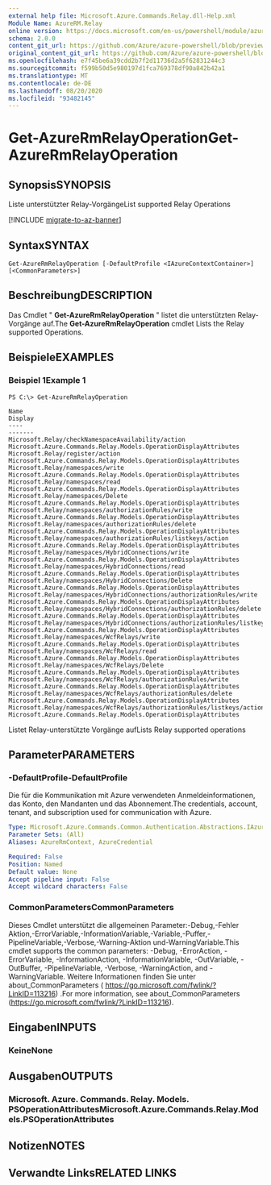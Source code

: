 ```yaml
---
external help file: Microsoft.Azure.Commands.Relay.dll-Help.xml
Module Name: AzureRM.Relay
online version: https://docs.microsoft.com/en-us/powershell/module/azurerm.relay/get-azurermrelayoperation
schema: 2.0.0
content_git_url: https://github.com/Azure/azure-powershell/blob/preview/src/ResourceManager/Relay/Commands.Relay/help/Get-AzureRmRelayOperation.md
original_content_git_url: https://github.com/Azure/azure-powershell/blob/preview/src/ResourceManager/Relay/Commands.Relay/help/Get-AzureRmRelayOperation.md
ms.openlocfilehash: e7f45be6a39cdd2b7f2d11736d2a5f62831244c3
ms.sourcegitcommit: f599b50d5e980197d1fca769378df90a842b42a1
ms.translationtype: MT
ms.contentlocale: de-DE
ms.lasthandoff: 08/20/2020
ms.locfileid: "93482145"
---
```

# <span data-ttu-id="9feda-101">Get-AzureRmRelayOperation</span><span class="sxs-lookup"><span data-stu-id="9feda-101">Get-AzureRmRelayOperation</span></span>

## <span data-ttu-id="9feda-102">Synopsis</span><span class="sxs-lookup"><span data-stu-id="9feda-102">SYNOPSIS</span></span>
<span data-ttu-id="9feda-103">Liste unterstützter Relay-Vorgänge</span><span class="sxs-lookup"><span data-stu-id="9feda-103">List supported Relay Operations</span></span>

[!INCLUDE [migrate-to-az-banner](../../includes/migrate-to-az-banner.md)]

## <span data-ttu-id="9feda-104">Syntax</span><span class="sxs-lookup"><span data-stu-id="9feda-104">SYNTAX</span></span>

```
Get-AzureRmRelayOperation [-DefaultProfile <IAzureContextContainer>] [<CommonParameters>]
```

## <span data-ttu-id="9feda-105">Beschreibung</span><span class="sxs-lookup"><span data-stu-id="9feda-105">DESCRIPTION</span></span>
<span data-ttu-id="9feda-106">Das Cmdlet " **Get-AzureRmRelayOperation** " listet die unterstützten Relay-Vorgänge auf.</span><span class="sxs-lookup"><span data-stu-id="9feda-106">The **Get-AzureRmRelayOperation** cmdlet Lists the Relay supported Operations.</span></span>

## <span data-ttu-id="9feda-107">Beispiele</span><span class="sxs-lookup"><span data-stu-id="9feda-107">EXAMPLES</span></span>

### <span data-ttu-id="9feda-108">Beispiel 1</span><span class="sxs-lookup"><span data-stu-id="9feda-108">Example 1</span></span>
```
PS C:\> Get-AzureRmRelayOperation

Name                                                                            Display
----                                                                            -------
Microsoft.Relay/checkNamespaceAvailability/action                               Microsoft.Azure.Commands.Relay.Models.OperationDisplayAttributes
Microsoft.Relay/register/action                                                 Microsoft.Azure.Commands.Relay.Models.OperationDisplayAttributes
Microsoft.Relay/namespaces/write                                                Microsoft.Azure.Commands.Relay.Models.OperationDisplayAttributes
Microsoft.Relay/namespaces/read                                                 Microsoft.Azure.Commands.Relay.Models.OperationDisplayAttributes
Microsoft.Relay/namespaces/Delete                                               Microsoft.Azure.Commands.Relay.Models.OperationDisplayAttributes
Microsoft.Relay/namespaces/authorizationRules/write                             Microsoft.Azure.Commands.Relay.Models.OperationDisplayAttributes
Microsoft.Relay/namespaces/authorizationRules/delete                            Microsoft.Azure.Commands.Relay.Models.OperationDisplayAttributes
Microsoft.Relay/namespaces/authorizationRules/listkeys/action                   Microsoft.Azure.Commands.Relay.Models.OperationDisplayAttributes
Microsoft.Relay/namespaces/HybridConnections/write                              Microsoft.Azure.Commands.Relay.Models.OperationDisplayAttributes
Microsoft.Relay/namespaces/HybridConnections/read                               Microsoft.Azure.Commands.Relay.Models.OperationDisplayAttributes
Microsoft.Relay/namespaces/HybridConnections/Delete                             Microsoft.Azure.Commands.Relay.Models.OperationDisplayAttributes
Microsoft.Relay/namespaces/HybridConnections/authorizationRules/write           Microsoft.Azure.Commands.Relay.Models.OperationDisplayAttributes
Microsoft.Relay/namespaces/HybridConnections/authorizationRules/delete          Microsoft.Azure.Commands.Relay.Models.OperationDisplayAttributes
Microsoft.Relay/namespaces/HybridConnections/authorizationRules/listkeys/action Microsoft.Azure.Commands.Relay.Models.OperationDisplayAttributes
Microsoft.Relay/namespaces/WcfRelays/write                                      Microsoft.Azure.Commands.Relay.Models.OperationDisplayAttributes
Microsoft.Relay/namespaces/WcfRelays/read                                       Microsoft.Azure.Commands.Relay.Models.OperationDisplayAttributes
Microsoft.Relay/namespaces/WcfRelays/Delete                                     Microsoft.Azure.Commands.Relay.Models.OperationDisplayAttributes
Microsoft.Relay/namespaces/WcfRelays/authorizationRules/write                   Microsoft.Azure.Commands.Relay.Models.OperationDisplayAttributes
Microsoft.Relay/namespaces/WcfRelays/authorizationRules/delete                  Microsoft.Azure.Commands.Relay.Models.OperationDisplayAttributes
Microsoft.Relay/namespaces/WcfRelays/authorizationRules/listkeys/action         Microsoft.Azure.Commands.Relay.Models.OperationDisplayAttributes
```

<span data-ttu-id="9feda-109">Listet Relay-unterstützte Vorgänge auf</span><span class="sxs-lookup"><span data-stu-id="9feda-109">Lists Relay supported operations</span></span>

## <span data-ttu-id="9feda-110">Parameter</span><span class="sxs-lookup"><span data-stu-id="9feda-110">PARAMETERS</span></span>

### <span data-ttu-id="9feda-111">-DefaultProfile</span><span class="sxs-lookup"><span data-stu-id="9feda-111">-DefaultProfile</span></span>
<span data-ttu-id="9feda-112">Die für die Kommunikation mit Azure verwendeten Anmeldeinformationen, das Konto, den Mandanten und das Abonnement.</span><span class="sxs-lookup"><span data-stu-id="9feda-112">The credentials, account, tenant, and subscription used for communication with Azure.</span></span>

```yaml
Type: Microsoft.Azure.Commands.Common.Authentication.Abstractions.IAzureContextContainer
Parameter Sets: (All)
Aliases: AzureRmContext, AzureCredential

Required: False
Position: Named
Default value: None
Accept pipeline input: False
Accept wildcard characters: False
```

### <span data-ttu-id="9feda-113">CommonParameters</span><span class="sxs-lookup"><span data-stu-id="9feda-113">CommonParameters</span></span>
<span data-ttu-id="9feda-114">Dieses Cmdlet unterstützt die allgemeinen Parameter:-Debug,-Fehler Aktion,-ErrorVariable,-InformationVariable,-Variable,-Puffer,-PipelineVariable,-Verbose,-Warning-Aktion und-WarningVariable.</span><span class="sxs-lookup"><span data-stu-id="9feda-114">This cmdlet supports the common parameters: -Debug, -ErrorAction, -ErrorVariable, -InformationAction, -InformationVariable, -OutVariable, -OutBuffer, -PipelineVariable, -Verbose, -WarningAction, and -WarningVariable.</span></span>
<span data-ttu-id="9feda-115">Weitere Informationen finden Sie unter about_CommonParameters ( https://go.microsoft.com/fwlink/?LinkID=113216) .</span><span class="sxs-lookup"><span data-stu-id="9feda-115">For more information, see about_CommonParameters (https://go.microsoft.com/fwlink/?LinkID=113216).</span></span>

## <span data-ttu-id="9feda-116">Eingaben</span><span class="sxs-lookup"><span data-stu-id="9feda-116">INPUTS</span></span>

### <span data-ttu-id="9feda-117">Keine</span><span class="sxs-lookup"><span data-stu-id="9feda-117">None</span></span>


## <span data-ttu-id="9feda-118">Ausgaben</span><span class="sxs-lookup"><span data-stu-id="9feda-118">OUTPUTS</span></span>

### <span data-ttu-id="9feda-119">Microsoft. Azure. Commands. Relay. Models. PSOperationAttributes</span><span class="sxs-lookup"><span data-stu-id="9feda-119">Microsoft.Azure.Commands.Relay.Models.PSOperationAttributes</span></span>


## <span data-ttu-id="9feda-120">Notizen</span><span class="sxs-lookup"><span data-stu-id="9feda-120">NOTES</span></span>

## <span data-ttu-id="9feda-121">Verwandte Links</span><span class="sxs-lookup"><span data-stu-id="9feda-121">RELATED LINKS</span></span>
